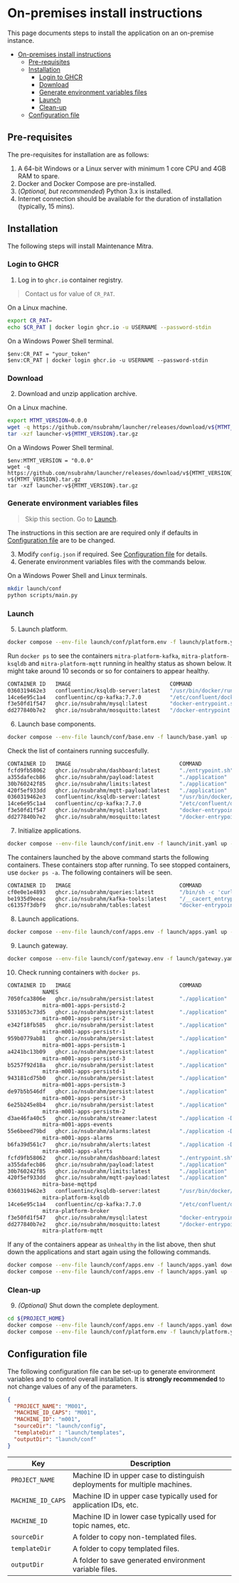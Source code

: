 # On-premises install instructions

This page documents steps to install the application on an on-premise instance.

- [On-premises install instructions](#on-premises-install-instructions)
  - [Pre-requisites](#pre-requisites)
  - [Installation](#installation)
    - [Login to GHCR](#login-to-ghcr)
    - [Download](#download)
    - [Generate environment variables files](#generate-environment-variables-files)
    - [Launch](#launch)
    - [Clean-up](#clean-up)
  - [Configuration file](#configuration-file)

## Pre-requisites

The pre-requisites for installation are as follows:

1. A 64-bit Windows or a Linux server with minimum 1 core CPU and 4GB RAM to spare.
2. Docker and Docker Compose are pre-installed.
3. (_Optional, but recommended_) Python 3.x is installed.
4. Internet connection should be available for the duration of installation (typically, 15 mins).

## Installation

The following steps will install Maintenance Mitra.

### Login to GHCR

1. Log in to `ghcr.io` container registry.

> Contact us for value of `CR_PAT`.

On a Linux machine.

```bash
export CR_PAT=
echo $CR_PAT | docker login ghcr.io -u USERNAME --password-stdin
```

On a Windows Power Shell terminal.

```shell
$env:CR_PAT = "your_token"
$env:CR_PAT | docker login ghcr.io -u USERNAME --password-stdin
```

### Download

2. Download and unzip application archive.

On a Linux machine.

```bash
export MTMT_VERSION=0.0.0
wget -q https://github.com/nsubrahm/launcher/releases/download/v${MTMT_VERSION}/launcher-v${MTMT_VERSION}.tar.gz
tar -xzf launcher-v${MTMT_VERSION}.tar.gz
```

On a Windows Power Shell terminal.

```shell
$env:MTMT_VERSION = "0.0.0"
wget -q https://github.com/nsubrahm/launcher/releases/download/v${MTMT_VERSION}/launcher-v${MTMT_VERSION}.tar.gz
tar -xzf launcher-v${MTMT_VERSION}.tar.gz
```

### Generate environment variables files

> Skip this section. Go to [Launch](#launch).

The instructions in this section are are required only if defaults in [Configuration file](#configuration-file) are to be changed.

3. Modify `config.json` if required. See [Configuration file](#configuration-file) for details.
4. Generate environment variables files with the commands below.

On a Windows Power Shell and Linux terminals.

```bash
mkdir launch/conf
python scripts/main.py
```

### Launch

5. Launch platform.

```bash
docker compose --env-file launch/conf/platform.env -f launch/platform.yaml up -d
```

Run `docker ps` to see the containers `mitra-platform-kafka`, `mitra-platform-ksqldb` and `mitra-platform-mqtt` running in healthy status as shown below. It might take around 10 seconds or so for containers to appear healthy.

```bash
CONTAINER ID   IMAGE                               COMMAND                  CREATED          STATUS                            PORTS                 NAMES
0360319462e3   confluentinc/ksqldb-server:latest   "/usr/bin/docker/run"    25 seconds ago   Up 3 seconds (healthy)                                  mitra-platform-ksqldb
14ce6e95c1a4   confluentinc/cp-kafka:7.7.0         "/etc/confluent/dock…"   25 seconds ago   Up 24 seconds (healthy)           9092/tcp              mitra-platform-broker
f3e50fd1f547   ghcr.io/nsubrahm/mysql:latest       "docker-entrypoint.s…"   25 seconds ago   Up 24 seconds                     3306/tcp, 33060/tcp   mitra-platform-mysql
dd277840b7e2   ghcr.io/nsubrahm/mosquitto:latest   "/docker-entrypoint.…"   25 seconds ago   Up 24 seconds                     1883/tcp              mitra-platform-mqtt
```

6. Launch base components.

```bash
docker compose --env-file launch/conf/base.env -f launch/base.yaml up -d
```

Check the list of containers running succesfully.

```bash
CONTAINER ID   IMAGE                                  COMMAND                  CREATED          STATUS                            PORTS                              NAMES
fcfd9fb58062   ghcr.io/nsubrahm/dashboard:latest      "./entrypoint.sh"        11 seconds ago   Up 9 seconds (health: starting)   1880/tcp, 0.0.0.0:8080->8080/tcp   mitra-base-output
a355dafecb86   ghcr.io/nsubrahm/payload:latest        "./application"          11 seconds ago   Up 9 seconds (healthy)            8080/tcp, 0.0.0.0:8084->8084/tcp   mitra-base-inputs
30b760242f85   ghcr.io/nsubrahm/limits:latest         "./application"          11 seconds ago   Up 9 seconds                      0.0.0.0:8083->8083/tcp             mitra-base-limits
420f5ef933dd   ghcr.io/nsubrahm/mqtt-payload:latest   "./application"          11 seconds ago   Up 9 seconds                                                         mitra-base-mqttpd
0360319462e3   confluentinc/ksqldb-server:latest      "/usr/bin/docker/run"    9 minutes ago    Up 8 minutes (healthy)                                            mitra-platform-ksqldb
14ce6e95c1a4   confluentinc/cp-kafka:7.7.0            "/etc/confluent/dock…"   9 minutes ago    Up 9 minutes (healthy)            9092/tcp                           mitra-platform-broker
f3e50fd1f547   ghcr.io/nsubrahm/mysql:latest          "docker-entrypoint.s…"   9 minutes ago    Up 9 minutes                      3306/tcp, 33060/tcp                mitra-platform-mysql
dd277840b7e2   ghcr.io/nsubrahm/mosquitto:latest      "/docker-entrypoint.…"   9 minutes ago    Up 9 minutes                      1883/tcp                           mitra-platform-mqtt
```

7. Initialize applications.

```bash
docker compose --env-file launch/conf/init.env -f launch/init.yaml up -d
```

The containers launched by the above command starts the following containers. These containers stop after running. To see stopped containers, use `docker ps -a`. The following containers will be seen.

```bash
CONTAINER ID   IMAGE                                  COMMAND                  CREATED              STATUS                          PORTS                              NAMES
cf0e0e1e4893   ghcr.io/nsubrahm/queries:latest        "/bin/sh -c 'curl -X…"   About a minute ago   Exited (0) 39 seconds ago                                          mitra-m001-init-queris
be1935d9eeac   ghcr.io/nsubrahm/kafka-tools:latest    "/__cacert_entrypoin…"   About a minute ago   Exited (0) 42 seconds ago                                          mitra-m001-init-topics
c61357f3dbf9   ghcr.io/nsubrahm/tables:latest         "docker-entrypoint.s…"   About a minute ago   Exited (0) About a minute ago                                      mitra-m001-init-tables
```

8. Launch applications.

```bash
docker compose --env-file launch/conf/apps.env -f launch/apps.yaml up -d
```

9. Launch gateway.

```bash
docker compose --env-file launch/conf/gateway.env -f launch/gateway.yaml up -d
```

10. Check running containers with `docker ps`.

```bash
CONTAINER ID   IMAGE                                  COMMAND                  CREATED              STATUS                          PORTS
           NAMES
7050fca3806e   ghcr.io/nsubrahm/persist:latest        "./application"          About a minute ago   Up About a minute (unhealthy)
           mitra-m001-apps-persistd-2
5331053c73d5   ghcr.io/nsubrahm/persist:latest        "./application"          About a minute ago   Up About a minute (unhealthy)
           mitra-m001-apps-persistr-2
e342f18fb585   ghcr.io/nsubrahm/persist:latest        "./application"          About a minute ago   Up About a minute (unhealthy)
           mitra-m001-apps-persistr-1
959b0779ab81   ghcr.io/nsubrahm/persist:latest        "./application"          About a minute ago   Up About a minute (unhealthy)
           mitra-m001-apps-persistm-1
a4241bc13b09   ghcr.io/nsubrahm/persist:latest        "./application"          About a minute ago   Up About a minute (unhealthy)
           mitra-m001-apps-persistd-3
b5257f92d18a   ghcr.io/nsubrahm/persist:latest        "./application"          About a minute ago   Up About a minute (unhealthy)
           mitra-m001-apps-persistd-1
943181cd75b0   ghcr.io/nsubrahm/persist:latest        "./application"          About a minute ago   Up About a minute (unhealthy)
           mitra-m001-apps-persistm-3
de97b5b546df   ghcr.io/nsubrahm/persist:latest        "./application"          About a minute ago   Up About a minute (unhealthy)
           mitra-m001-apps-persistr-3
6e25b245e8b4   ghcr.io/nsubrahm/persist:latest        "./application"          About a minute ago   Up About a minute (unhealthy)
           mitra-m001-apps-persistm-2
d3ae46fa40c5   ghcr.io/nsubrahm/streamer:latest       "./application -Dqua…"   About a minute ago   Up About a minute (healthy)     8080/tcp
           mitra-m001-apps-events
55e6beed79bd   ghcr.io/nsubrahm/alarms:latest         "./application -Dqua…"   About a minute ago   Up About a minute (healthy)     8080/tcp
           mitra-m001-apps-alarms
b6fa39d561c7   ghcr.io/nsubrahm/alerts:latest         "./application -Dqua…"   About a minute ago   Up About a minute (healthy)     8080/tcp
           mitra-m001-apps-alerts
fcfd9fb58062   ghcr.io/nsubrahm/dashboard:latest      "./entrypoint.sh"        17 minutes ago       Up 17 minutes (healthy)         1880/tcp, 0.0.0.0:8080->8080/tcp   mitra-base-output
a355dafecb86   ghcr.io/nsubrahm/payload:latest        "./application"          17 minutes ago       Up 17 minutes (healthy)         8080/tcp, 0.0.0.0:8084->8084/tcp   mitra-base-inputs
30b760242f85   ghcr.io/nsubrahm/limits:latest         "./application"          17 minutes ago       Up 17 minutes                   0.0.0.0:8083->8083/tcp             mitra-base-limits
420f5ef933dd   ghcr.io/nsubrahm/mqtt-payload:latest   "./application"          17 minutes ago       Up 17 minutes
           mitra-base-mqttpd
0360319462e3   confluentinc/ksqldb-server:latest      "/usr/bin/docker/run"    26 minutes ago       Up 26 minutes (healthy)
           mitra-platform-ksqldb
14ce6e95c1a4   confluentinc/cp-kafka:7.7.0            "/etc/confluent/dock…"   26 minutes ago       Up 26 minutes (healthy)         9092/tcp
           mitra-platform-broker
f3e50fd1f547   ghcr.io/nsubrahm/mysql:latest          "docker-entrypoint.s…"   26 minutes ago       Up 26 minutes                   3306/tcp, 33060/tcp                mitra-platform-mysql
dd277840b7e2   ghcr.io/nsubrahm/mosquitto:latest      "/docker-entrypoint.…"   26 minutes ago       Up 26 minutes                   1883/tcp
           mitra-platform-mqtt
```

If any of the containers appear as `Unhealthy` in the list above, then shut down the applications and start again using the following commands.

```bash
docker compose --env-file launch/conf/apps.env -f launch/apps.yaml down
docker compose --env-file launch/conf/apps.env -f launch/apps.yaml up -d
```

### Clean-up

9. _(Optional)_ Shut down the complete deployment.

```bash
cd ${PROJECT_HOME}
docker compose --env-file launch/conf/apps.env -f launch/apps.yaml down
docker compose --env-file launch/conf/platform.env -f launch/platform.yaml down
```

## Configuration file

The following configuration file can be set-up to generate environment variables and to control overall installation. It is **strongly recommended** to not change values of any of the parameters.

```json
{
  "PROJECT_NAME": "M001",
  "MACHINE_ID_CAPS": "M001",
  "MACHINE_ID": "m001",
  "sourceDir": "launch/config",
  "templateDir" : "launch/templates",
  "outputDir": "launch/conf"
}
```

| Key               | Description                                                                |
| ----------------- | -------------------------------------------------------------------------- |
| `PROJECT_NAME`    | Machine ID in upper case to distinguish deployments for multiple machines. |
| `MACHINE_ID_CAPS` | Machine ID in upper case typically used for application IDs, etc.          |
| `MACHINE_ID`      | Machine ID in lower case typically used for topic names, etc.              |
| `sourceDir`       | A folder to copy non-templated files.                                      |
| `templateDir`     | A folder to copy templated files.                                          |
| `outputDir`       | A folder to save generated environment variable files.                     |
